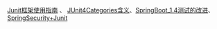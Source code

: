 [Junit框架使用指南] 、 [JUnit4Categories含义]、[SpringBoot_1.4测试的改进]、[SpringSecurity+Junit]


[Junit框架使用指南]:https://mp.weixin.qq.com/s?subscene=23&__biz=Mzg2ODA2MzI2OA==&mid=2247484400&idx=1&sn=deef38b952051d4ecf72cd4bb29192ff&chksm=ceb342bbf9c4cbadc56126331c818bda997a2e778c211cc59d90741efab099d8a816789c2f8d&scene=7&key=1394210e71e96a224a4d6a469975b3c40aa7ac709a176c8a09218d702e6073a9fcd4da44d6262d62eff07b354fc6e2b65d6e53249ad8d3940b50c04f3972d13461899fc8000cc3441b7609f2fbe2adafed8c20cd4002ecef9e99819e677d218a538a5f09333d8dba94509dadb7fb4bc1ec806680aec3582230cb4048c3a45481&ascene=0&uin=MTA0NTY3MDkyNw%3D%3D&devicetype=Windows+10+x64&version=6300002f&lang=zh_CN&exportkey=Aeqcjr%2Fyw9bZduC91%2BPBW2E%3D&pass_ticket=kK6WzMW4qQyQKp6e3KRIJSto5XkBdQBMhejAtBlgzml71MO6b6HV8J0FW9JXpZqu&wx_header=0
[JUnit4Categories含义]:https://blog.csdn.net/w605283073/article/details/80050717
[SpringBoot_1.4测试的改进]:https://www.jianshu.com/p/c0f5545f8ba3
[SpringSecurity+Junit]:https://docs.spring.io/spring-security/site/docs/4.2.x/reference/html/test-method.html
